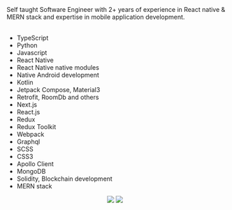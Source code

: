 <div>
  <div>Self taught Software Engineer with 2+ years of experience in React native & MERN stack and expertise in mobile application development.</div>
  &#xa0;
</div>

<ul>
        <li>TypeScript</li>
        <li>Python</li>
        <li>Javascript</li>
	<li>React Native</li>
        <li>React Native native modules</li>
        <li>Native Android development</li>
        <li>Kotlin</li>
        <li>Jetpack Compose, Material3</li>
        <li>Retrofit, RoomDb and others</li>
        <li>Next.js</li>
        <li>React.js</li>
        <li>Redux</li>
	<li>Redux Toolkit</li>
        <li>Webpack</li>
        <li>Graphql</li>
	<li>SCSS</li>
	<li>CSS3</li>
        <li>Apollo Client</li>
        <li>MongoDB</li>
	<li>Solidity, Blockchain development</li>
	<li>MERN stack</li>
</ul>

<div align="center">
  <img src="https://github-readme-stats.vercel.app/api/?username=imtheaman&show_icons=true&rank_icon=github&theme=radical&count_private=true&line_height=24" />
<img src="https://github-readme-stats.vercel.app/api/top-langs/?username=imtheaman&langs_count=10&theme=radical&layout=compact" />
  &#xa0;
</div>
